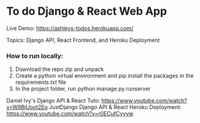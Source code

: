 # To do Django & React Web App 

Live Demo: https://ashleys-todos.herokuapp.com/

Topics: Django API, React Frontend, and Heroku Deployment

### How to run locally:
1. Download the repo zip and unpack
2. Create a python virtual environment and pip install the packages in the requirements.txt file
3. In the project folder, run python manage.py runserver


Daniel Ivy's Django API & React Tuto: https://www.youtube.com/watch?v=W9BjUoot2Eo
JustDjango Django API & React Heroku Deployment: https://www.youtube.com/watch?v=r0ECufCyyyw